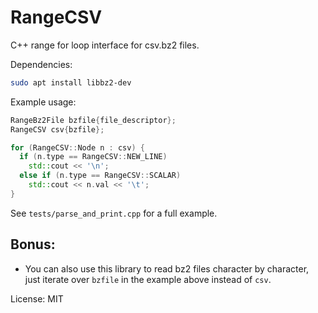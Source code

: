 # RangeCSV

C++ range for loop interface for csv.bz2 files.

Dependencies:

``` sh
sudo apt install libbz2-dev
```

Example usage:

```c++
RangeBz2File bzfile{file_descriptor};
RangeCSV csv{bzfile};

for (RangeCSV::Node n : csv) {
  if (n.type == RangeCSV::NEW_LINE)
    std::cout << '\n';
  else if (n.type == RangeCSV::SCALAR)
    std::cout << n.val << '\t';
}
```

See `tests/parse_and_print.cpp` for a full example.

## Bonus:
- You can also use this library to read bz2 files character by character, just
  iterate over `bzfile` in the example above instead of `csv`.

License: MIT
